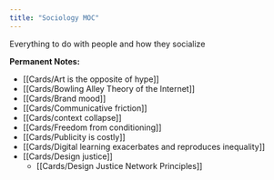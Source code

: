```yaml
---
title: "Sociology MOC"
---
```

Everything to do with people and how they socialize

**Permanent Notes:**
+ [[Cards/Art is the opposite of hype]]
+ [[Cards/Bowling Alley Theory of the Internet]]
+ [[Cards/Brand mood]]
+ [[Cards/Communicative friction]]
+ [[Cards/context collapse]]
+ [[Cards/Freedom from conditioning]]
+ [[Cards/Publicity is costly]]
+ [[Cards/Digital learning exacerbates and reproduces inequality]]
+ [[Cards/Design justice]]
	+ [[Cards/Design Justice Network Principles]]
